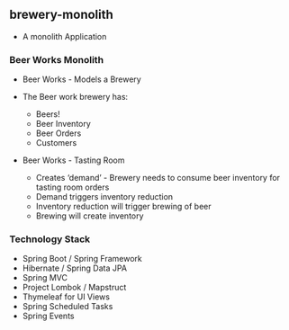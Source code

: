 ## brewery-monolith
- A monolith Application

### Beer Works Monolith
- Beer Works - Models a Brewery
- The Beer work brewery has:
    - Beers!
    - Beer Inventory
    - Beer Orders
    - Customers

- Beer Works - Tasting Room
    - Creates ‘demand’ - Brewery needs to consume beer inventory for tasting room orders
    - Demand triggers inventory reduction
    - Inventory reduction will trigger brewing of beer
    - Brewing will create inventory

### Technology Stack
- Spring Boot / Spring Framework
- Hibernate / Spring Data JPA
- Spring MVC
- Project Lombok / Mapstruct
- Thymeleaf for UI Views
- Spring Scheduled Tasks
- Spring Events